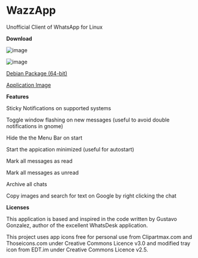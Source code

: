 # WazzApp
Unofficial Client of WhatsApp for Linux

**Download**

![image](https://user-images.githubusercontent.com/79201496/109441124-4c2b7c00-7a2c-11eb-9bf8-042224ebea77.png)

![image](https://www.debian.org/logos/openlogo-50.png)

[Debian Package (64-bit)](https://lx-dynamics.com/wazzapp_0.1.1_amd64.deb)

[Application Image](https://lx-dynamics.com/wazzapp%200.1.1.AppImage)

**Features**

Sticky Notifications on supported systems

Toggle window flashing on new messages (useful to avoid double notifications in gnome)

Hide the the Menu Bar on start

Start the appication minimized (useful for autostart)

Mark all messages as read

Mark all messages as unread

Archive all chats

Copy images and search for text on Google by right clicking the chat


**Licenses**

This application is based and inspired in the code written by Gustavo Gonzalez, author of the excellent WhatsDesk application.

This project uses app icons free for personal use from Clipartmax.com and Thoseicons.com under Creative Commons Licence v3.0 and modified tray icon from EDT.im under Creative Commons Licence v2.5.
